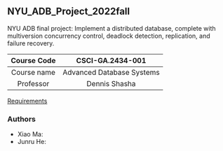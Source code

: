 ## NYU_ADB_Project_2022fall

NYU ADB final project: Implement a distributed database, complete
with multiversion concurrency control, deadlock detection, replication, and
failure recovery. 


| Course Code | CSCI-GA.2434-​001 |
| :---------: | :--------------: |
| Course name | Advanced Database Systems | 
| Professor   | Dennis Shasha    |

[Requirements](https://cs.nyu.edu/courses/fall22/CSCI-GA.2434-001/handDB2.pdf)

### Authors

- Xiao Ma:
- Junru He:
  
